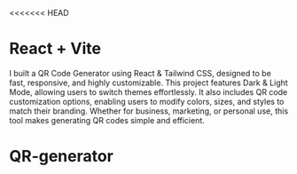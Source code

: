 <<<<<<< HEAD
# React + Vite

I built a QR Code Generator using React & Tailwind CSS, designed to be fast, responsive, and highly customizable. This project features Dark & Light Mode, allowing users to switch themes effortlessly. It also includes QR code customization options, enabling users to modify colors, sizes, and styles to match their branding. Whether for business, marketing, or personal use, this tool makes generating QR codes simple and efficient.
# QR-generator
>>>>>>> 
